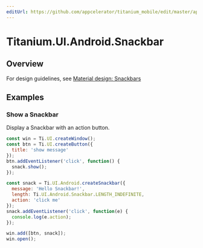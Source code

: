 ```yaml
---
editUrl: https://github.com/appcelerator/titanium_mobile/edit/master/apidoc/Titanium/UI/Android/Snackbar.yml
---
```

# Titanium.UI.Android.Snackbar

<TypeHeader/>

## Overview

For design guidelines, see
[Material design: Snackbars](https://material.io/components/snackbars)

## Examples

### Show a Snackbar

Display a Snackbar with an action button.

``` js
const win = Ti.UI.createWindow();
const btn = Ti.UI.createButton({
  title: 'show message'
});
btn.addEventListener('click', function() {
  snack.show();
});

const snack = Ti.UI.Android.createSnackbar({
  message: 'Hello Snackbar!',
  length: Ti.UI.Android.Snackbar.LENGTH_INDEFINITE,
  action: 'click me'
});
snack.addEventListener('click', function(e) {
  console.log(e.action);
});

win.add([btn, snack]);
win.open();
```

<ApiDocs/>
